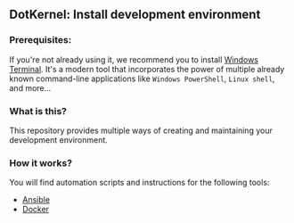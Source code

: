 ## DotKernel: Install development environment

### Prerequisites:
If you're not already using it, we recommend you to install [Windows Terminal](https://www.microsoft.com/en-US/p/windows-terminal/9n0dx20hk701?activetab=pivot:overviewtab).
It's a modern tool that incorporates the power of multiple already known command-line applications like `Windows PowerShell`, `Linux shell`, and more...

### What is this?
This repository provides multiple ways of creating and maintaining your development environment.

### How it works?
You will find automation scripts and instructions for the following tools:
* [Ansible](ansible/README.md)
* [Docker](docker/README.md)
